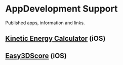 # AppDevelopment Support

Published apps, information and links.

## [Kinetic Energy Calculator](https://github.com/dsasp/AppDevelopment/wiki/KineticEnergyCalculator) (iOS)

## [Easy3DScore](https://github.com/dsasp/Easy3DScoreSupport/wiki/English-Version) (iOS)

